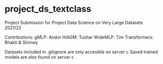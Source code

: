# project_ds_textclass
Project Submission for Project Data Science on Very Large Datasets 2021/22

Contributions:
gMLP: Andor
HiAGM: Tushar
WideMLP: Tim
Transformers: Bhakti & Shirney

Datasets included in .gitignore are only accesible on server c
Saved trained models are also found on server c
